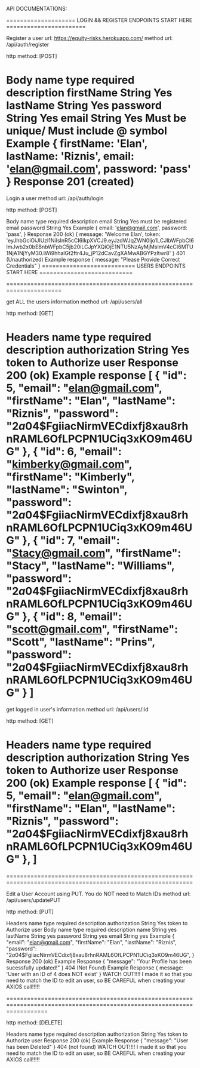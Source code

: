 API DOCUMENTATIONS:

==================== LOGIN && REGISTER ENDPOINTS START HERE =======================

Register a user
url: https://equity-risks.herokuapp.com/
method url: /api/auth/register

http method: [POST]

Body
name	type	required	description
firstName	String	Yes	
lastName	String	Yes	
password	String	Yes	
email	String	Yes	Must be unique/ Must include @ symbol
Example
{
    firstName: 'Elan',
    lastName: 'Riznis',
    email: 'elan@gmail.com',
    password: 'pass'
}
Response
201 (created)
=========================================================================

Login a user
method url: /api/auth/login

http method: [POST]

Body
name	type	required	description
email	String	Yes	must be registered email
password	String	Yes	
Example
  {
    email: 'elan@gmail.com',
    password: 'pass',
  }
Response
200 (ok)
{
    message: 'Welcome Elan',
    token: 'eyJhbGciOiJIUzI1NiIsInR5cCI6IkpXVCJ9.eyJzdWJqZWN0Ijo1LCJlbWFpbCI6ImJwb2x0bEBnbWFpbC5jb20iLCJpYXQiOjE1NTU5NzAyMjMsImV4cCI6MTU1NjA1NjYyM30.lWi9hhalGt2ftr4Ju_jP12dCavZgXAMwABGYPzltwr8'
}
401 (Unauthorized)
Example response
{ 
message: "Please Provide Correct Credentials"
}
=========================== USERS ENDPOINTS START HERE ===========================

======================================================================

get ALL the users information
method url: /api/users/all

http method: [GET]

Headers
name	type	required	description
authorization	String	Yes	token to Authorize user
Response
200 (ok)
Example response
[
    {
        "id": 5,
        "email": "elan@gmail.com",
        "firstName": "Elan",
        "lastName": "Riznis",
        "password": "$2a$04$FgiiacNirmVECdixfj8xau8rhnRAML6OfLPCPN1UCiq3xKO9m46UG"
    },
    {
        "id": 6,
        "email": "kimberky@gmail.com",
        "firstName": "Kimberly",
        "lastName": "Swinton",
        "password": "$2a$04$FgiiacNirmVECdixfj8xau8rhnRAML6OfLPCPN1UCiq3xKO9m46UG"
    },
    {
        "id": 7,
        "email": "Stacy@gmail.com",
        "firstName": "Stacy",
        "lastName": "Williams",
        "password": "$2a$04$FgiiacNirmVECdixfj8xau8rhnRAML6OfLPCPN1UCiq3xKO9m46UG"
    },
    {
        "id": 8,
        "email": "scott@gmail.com",
        "firstName": "Scott",
        "lastName": "Prins",
        "password": "$2a$04$FgiiacNirmVECdixfj8xau8rhnRAML6OfLPCPN1UCiq3xKO9m46UG"
    }
]
=======================================================================================

get logged in user's information
method url: /api/users/:id

http method: [GET]

Headers
name	type	required	description
authorization	String	Yes	token to Authorize user
Response
200 (ok)
Example response
[
    {
        "id": 5,
        "email": "elan@gmail.com",
        "firstName": "Elan",
        "lastName": "Riznis",
        "password": "$2a$04$FgiiacNirmVECdixfj8xau8rhnRAML6OfLPCPN1UCiq3xKO9m46UG"
    },
]
===================================================================================



============================================================================================================

Edit a User Account using PUT. You do NOT need to Match IDs
method url: /api/users/updatePUT

http method: [PUT]

Headers
name	type	required	description
authorization	String	Yes	token to Authorize user
Body
name	type	required	description
name	String	yes	
lastName	String	yes	
password	String	yes	
email	String	yes	
Example
{
        "email": "elan@gmail.com",
        "firstName": "Elan",
        "lastName": "Riznis",
        "password": "$2a$04$FgiiacNirmVECdixfj8xau8rhnRAML6OfLPCPN1UCiq3xKO9m46UG",
}
Response
200 (ok)
Example Response
{
    "message": "Your Profile has been sucessfully updated!"
}
404 (Not Found)
Example Response
  {
  message: 'User with an ID of 4 does NOT exist'
  }
WATCH OUT!!!! I made it so that you need to match the ID to edit an user, so BE CAREFUL when creating your AXIOS call!!!!!

========================================================================================================================


http method: [DELETE]

Headers
name	type	required	description
authorization	String	Yes	token to Authorize user
Response
200 (ok)
Example Response
{
    "message": "User has been Deleted"
}
404 (not found)
WATCH OUT!!!! I made it so that you need to match the ID to edit an user, so BE CAREFUL when creating your AXIOS call!!!!!